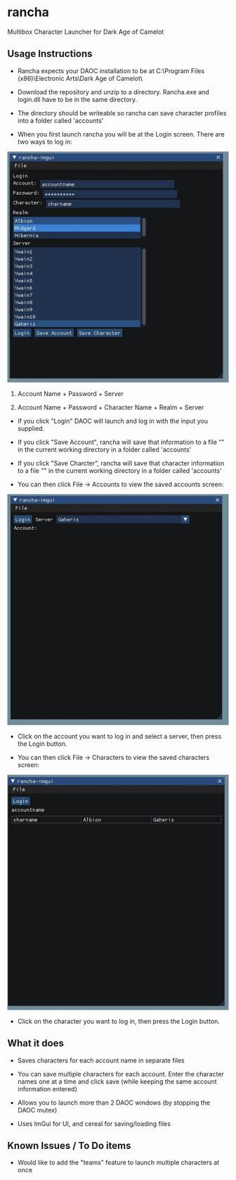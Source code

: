 # rancha
 Multibox Character Launcher for Dark Age of Camelot

## Usage Instructions

- Rancha expects your DAOC installation to be at C:\Program Files (x86)\Electronic Arts\Dark Age of Camelot\

- Download the repository and unzip to a directory.  Rancha.exe and login.dll have to be in the same directory.

- The directory should be writeable so rancha can save character profiles into a folder called 'accounts'

- When you first launch rancha you will be at the Login screen.  There are two ways to log in:

![Login Screen](https://github.com/towbes/rancha/blob/main/images/imguiLogin.JPG?raw=true)

1. Account Name + Password + Server

2. Account Name + Password + Character Name + Realm + Server

- If you click "Login" DAOC will launch and log in with the input you supplied.

- If you click "Save Account", rancha will save that information to a file "<accountName>" in the current working directory in a folder called 'accounts'

- If you click "Save Charcter", rancha will save that character information to a file "<accountName>" in the current working directory in a folder called 'accounts'

- You can then click File -> Accounts to view the saved accounts screen:

![Profiles](https://github.com/towbes/rancha/blob/main/images/imguiaccts.JPG?raw=true)

- Click on the account you want to log in and select a server, then press the Login button.

- You can then click File -> Characters to view the saved characters screen:

![Profiles](https://github.com/towbes/rancha/blob/main/images/imguiChars.JPG?raw=true)

- Click on the character you want to log in, then press the Login button.

## What it does

- Saves characters for each account name in separate files
 
- You can save multiple characters for each account.  Enter the character names one at a time and click save (while keeping the same account information entered)

- Allows you to launch more than 2 DAOC windows (by stopping the DAOC mutex)

- Uses ImGui for UI, and cereal for saving/loading files
 
 ## Known Issues / To Do items
 
 - Would like to add the "teams" feature to launch multiple characters at once
